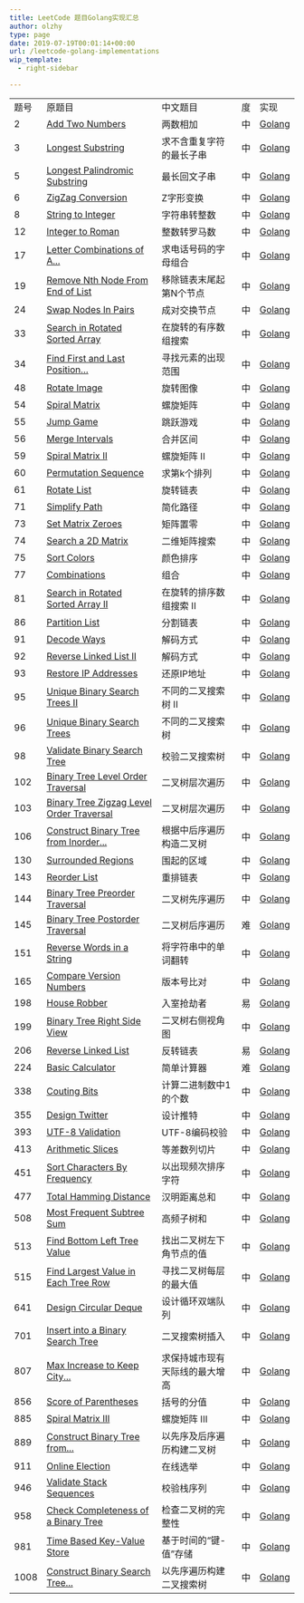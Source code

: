 ```yaml
---
title: LeetCode 题目Golang实现汇总
author: olzhy
type: page
date: 2019-07-19T00:01:14+00:00
url: /leetcode-golang-implementations
wip_template:
  - right-sidebar

---
```

||||||
|--- |--- |--- |--- |--- |
|题号|原题目|中文题目|度|实现|
|2|[Add Two Numbers](https://leetcode.com/problems/add-two-numbers/)|两数相加|中|[Golang](/posts/leetcode-add-two-numbers.html)|
|3|[Longest Substring](https://leetcode.com/problems/longest-substring-without-repeating-characters/)|求不含重复字符的最长子串|中|[Golang](/posts/leetcode-longest-substring-without-repeating-characters.html)|
|5|[Longest Palindromic Substring](https://leetcode.com/problems/longest-palindromic-substring/)|最长回文子串|中|[Golang](/posts/leetcode-longest-palindromic-substring.html)|
|6|[ZigZag Conversion](https://leetcode.com/problems/zigzag-conversion/)|Z字形变换|中|[Golang](/posts/leetcode-zigzag-conversion.html)|
|8|[String to Integer](https://leetcode.com/problems/string-to-integer-atoi/)|字符串转整数|中|[Golang](/posts/leetcode-string-to-integer.html)|
|12|[Integer to Roman](https://leetcode.com/problems/integer-to-roman/)|整数转罗马数|中|[Golang](/posts/leetcode-integer-to-roman.html)|
|17|[Letter Combinations of A...](https://leetcode.com/problems/letter-combinations-of-a-phone-number/)|求电话号码的字母组合|中|[Golang](/posts/leetcode-letter-combinations-of-a-phone-number.html)|
|19|[Remove Nth Node From End of List](https://leetcode.com/problems/remove-nth-node-from-end-of-list/)|移除链表末尾起第N个节点|中|[Golang](/posts/leetcode-remove-nth-node-from-end-of-list.html)|
|24|[Swap Nodes In Pairs](https://leetcode.com/problems/swap-nodes-in-pairs/)|成对交换节点|中|[Golang](/posts/leetcode-swap-nodes-in-pairs.html)|
|33|[Search in Rotated Sorted Array](https://leetcode.com/problems/search-in-rotated-sorted-array/)|在旋转的有序数组搜索|中|[Golang](/posts/leetcode-search-in-rotated-sorted-array.html)|
|34|[Find First and Last Position…](https://leetcode.com/problems/find-first-and-last-position-of-element-in-sorted-array/)|寻找元素的出现范围|中|[Golang](/posts/leetcode-find-first-and-last-position-of-element-in-sorted-array.html)|
|48|[Rotate Image](https://leetcode.com/problems/rotate-image/)|旋转图像|中|[Golang](/posts/leetcode-rotate-image.html)|
|54|[Spiral Matrix](https://leetcode.com/problems/spiral-matrix/)|螺旋矩阵|中|[Golang](/posts/leetcode-spiral-matrix.html)|
|55|[Jump Game](https://leetcode.com/problems/jump-game/)|跳跃游戏|中|[Golang](/posts/leetcode-jump-game.html)|
|56|[Merge Intervals](https://leetcode.com/problems/merge-intervals/)|合并区间|中|[Golang](/posts/leetcode-merge-intervals.html)|
|59|[Spiral Matrix II](https://leetcode.com/problems/spiral-matrix-ii/)|螺旋矩阵 II|中|[Golang](/posts/leetcode-spiral-matrix-ii.html)|
|60|[Permutation Sequence](https://leetcode.com/problems/permutation-sequence/)|求第k个排列|中|[Golang](/posts/leetcode-permutation-sequence.html)|
|61|[Rotate List](https://leetcode.com/problems/rotate-list/)|旋转链表|中|[Golang](/posts/leetcode-rotate-list.html)|
|71|[Simplify Path](https://leetcode.com/problems/simplify-path/)|简化路径|中|[Golang](/posts/leetcode-simplify-path.html)|
|73|[Set Matrix Zeroes](https://leetcode.com/problems/set-matrix-zeroes/)|矩阵置零|中|[Golang](/posts/leetcode-set-matrix-zeroes.html)|
|74|[Search a 2D Matrix](https://leetcode.com/problems/search-a-2d-matrix/)|二维矩阵搜索|中|[Golang](/posts/leetcode-search-a-2d-matrix.html)|
|75|[Sort Colors](https://leetcode.com/problems/sort-colors/)|颜色排序|中|[Golang](/posts/leetcode-sort-colors.html)|
|77|[Combinations](https://leetcode.com/problems/combinations/)|组合|中|[Golang](/posts/leetcode-combinations.html)|
|81|[Search in Rotated Sorted Array II](https://leetcode.com/problems/search-in-rotated-sorted-array-ii/)|在旋转的排序数组搜索 II|中|[Golang](/posts/search-in-rotated-sorted-array-ii.html)|
|86|[Partition List](https://leetcode.com/problems/partition-list/)|分割链表|中|[Golang](/posts/leetcode-partition-list.html)|
|91|[Decode Ways](https://leetcode.com/problems/decode-ways/)|解码方式|中|[Golang](/posts/leetcode-decode-ways.html)|
|92|[Reverse Linked List II](https://leetcode.com/problems/reverse-linked-list-ii/)|解码方式|中|[Golang](/posts/leetcode-reverse-linked-list-ii.html)|
|93|[Restore IP Addresses](https://leetcode.com/problems/restore-ip-addresses/)|还原IP地址|中|[Golang](/posts/leetcode-restore-ip-addresses.html)|
|95|[Unique Binary Search Trees II](https://leetcode.com/problems/unique-binary-search-trees-ii/)|不同的二叉搜索树 II|中|[Golang](/posts/leetcode-unique-binary-search-trees-ii.html)|
|96|[Unique Binary Search Trees](https://leetcode.com/problems/unique-binary-search-trees/)|不同的二叉搜索树|中|[Golang](/posts/leetcode-unique-binary-search-trees.html)|
|98|[Validate Binary Search Tree](https://leetcode.com/problems/validate-binary-search-tree/)|校验二叉搜索树|中|[Golang](/posts/leetcode-validate-binary-search-tree.html)|
|102|[Binary Tree Level Order Traversal](https://leetcode.com/problems/binary-tree-level-order-traversal/)|二叉树层次遍历|中|[Golang](/posts/leetcode-binary-tree-level-order-traversal.html)|
|103|[Binary Tree Zigzag Level Order Traversal](https://leetcode.com/problems/binary-tree-zigzag-level-order-traversal/)|二叉树层次遍历|中|[Golang](/posts/leetcode-binary-tree-zigzag-level-order-traversal.html)|
|106|[Construct Binary Tree from Inorder...](https://leetcode.com/problems/construct-binary-tree-from-inorder-and-postorder-traversal/)|根据中后序遍历构造二叉树|中|[Golang](/posts/leetcode-construct-binary-tree-from-inorder-and-postorder-traversal.html)|
|130|[Surrounded Regions](https://leetcode.com/problems/surrounded-regions/)|围起的区域|中|[Golang](/posts/leetcode-surrounded-regions.html)|
|143|[Reorder List](https://leetcode.com/problems/reorder-list/)|重排链表|中|[Golang](/posts/leetcode-reorder-linked-list.html)|
|144|[Binary Tree Preorder Traversal](https://leetcode.com/problems/binary-tree-preorder-traversal/)|二叉树先序遍历|中|[Golang](/posts/leetcode-binary-tree-preorder-traversal.html)|
|145|[Binary Tree Postorder Traversal](https://leetcode.com/problems/binary-tree-postorder-traversal/)|二叉树后序遍历|难|[Golang](/posts/leetcode-binary-tree-postorder-traversal.html)|
|151|[Reverse Words in a String](https://leetcode.com/problems/reverse-words-in-a-string/)|将字符串中的单词翻转|中|[Golang](/posts/leetcode-reverse-words-in-a-string.html)|
|165|[Compare Version Numbers](https://leetcode.com/problems/compare-version-numbers/)|版本号比对|中|[Golang](/posts/leetcode-compare-version-numbers.html)|
|198|[House Robber](https://leetcode.com/problems/house-robber/)|入室抢劫者|易|[Golang](/posts/leetcode-house-robber.html)|
|199|[Binary Tree Right Side View](https://leetcode.com/problems/binary-tree-right-side-view/)|二叉树右侧视角图|中|[Golang](/posts/leetcode-binary-tree-right-side-view.html)|
|206|[Reverse Linked List](https://leetcode.com/problems/reverse-linked-list/)|反转链表|易|[Golang](/posts/leetcode-reverse-linked-list.html)|
|224|[Basic Calculator](https://leetcode.com/problems/basic-calculator/)|简单计算器|难|[Golang](/posts/leetcode-basic-calculator.html)|
|338|[Couting Bits](https://leetcode.com/problems/counting-bits/)|计算二进制数中1的个数|中|[Golang](/posts/leetcode-counting-binary-bits.html)|
|355|[Design Twitter](https://leetcode.com/problems/design-twitter/)|设计推特|中|[Golang](/posts/leetcode-design-twitter.html)|
|393|[UTF-8 Validation](https://leetcode.com/problems/utf-8-validation/)|UTF-8编码校验|中|[Golang](/posts/leetcode-utf8-validation.html)|
|413|[Arithmetic Slices](https://leetcode.com/problems/arithmetic-slices/)|等差数列切片|中|[Golang](/posts/leetcode-arithmetic-slices.html)|
|451|[Sort Characters By Frequency](https://leetcode.com/problems/sort-characters-by-frequency/)|以出现频次排序字符|中|[Golang](/posts/leetcode-sort-characters-by-frequency.html)|
|477|[Total Hamming Distance](https://leetcode.com/problems/total-hamming-distance/)|汉明距离总和|中|[Golang](/posts/leetcode-total-hamming-distance.html)|
|508|[Most Frequent Subtree Sum](https://leetcode.com/problems/most-frequent-subtree-sum/)|高频子树和|中|[Golang](/posts/leetcode-most-frequent-subtree-sum.html)|
|513|[Find Bottom Left Tree Value](https://leetcode.com/problems/find-bottom-left-tree-value/)|找出二叉树左下角节点的值|中|[Golang](/posts/leetcode-find-bottom-left-tree-value.html)|
|515|[Find Largest Value in Each Tree Row](https://leetcode.com/problems/find-largest-value-in-each-tree-row/)|寻找二叉树每层的最大值|中|[Golang](/posts/leetcode-find-largest-value-in-each-tree-row.html)|
|641|[Design Circular Deque](https://leetcode.com/problems/design-circular-deque/)|设计循环双端队列|中|[Golang](/posts/leetcode-design-circular-deque.html)|
|701|[Insert into a Binary Search Tree](https://leetcode.com/problems/insert-into-a-binary-search-tree/)|二叉搜索树插入|中|[Golang](/posts/leetcode-insert-into-a-binary-search-tree.html)|
|807|[Max Increase to Keep City...](https://leetcode.com/problems/max-increase-to-keep-city-skyline/)|求保持城市现有天际线的最大增高|中|[Golang](/posts/leetcode-max-increase-to-keep-city-skyline.html)|
|856|[Score of Parentheses](https://leetcode.com/problems/score-of-parentheses/)|括号的分值|中|[Golang](/posts/leetcode-score-of-parentheses.html)|
|885|[Spiral Matrix III](https://leetcode.com/problems/spiral-matrix-iii/)|螺旋矩阵 III|中|[Golang](/posts/leetcode-spiral-matrix-iii.html)|
|889|[Construct Binary Tree from...](https://leetcode.com/problems/construct-binary-tree-from-preorder-and-postorder-traversal/)|以先序及后序遍历构建二叉树|中|[Golang](/posts/leetcode-construct-binary-tree-from-preorder-and-postorder-traversal.html)|
|911|[Online Election](https://leetcode.com/problems/online-election/)|在线选举|中|[Golang](/posts/leetcode-online-election.html)|
|946|[Validate Stack Sequences](https://leetcode.com/problems/validate-stack-sequences/)|校验栈序列|中|[Golang](/posts/leetcode-validate-stack-sequences.html)|
|958|[Check Completeness of a Binary Tree](https://leetcode.com/problems/check-completeness-of-a-binary-tree/)|检查二叉树的完整性|中|[Golang](/posts/leetcode-check-completeness-of-a-binary-tree.html)|
|981|[Time Based Key-Value Store](https://leetcode.com/problems/time-based-key-value-store/)|基于时间的“键-值”存储|中|[Golang](/posts/leetcode-time-based-key-value-store.html)|
|1008|[Construct Binary Search Tree...](https://leetcode.com/problems/construct-binary-search-tree-from-preorder-traversal/)|以先序遍历构建二叉搜索树|中|[Golang](/posts/leetcode-construct-binary-search-tree-from-preorder-traversal.html)|
